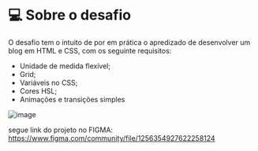 

# 💻 Sobre o desafio

O desafio tem o intuito de por em prática o apredizado de desenvolver um blog em HTML e CSS, com os seguinte requisitos:
- Unidade de medida flexível;
- Grid;
- Variáveis no CSS;
- Cores HSL;
- Animações e transições simples

![image](https://github.com/GregoriCabral/desafio-explorer-criando-blog-de-gatos/assets/78220509/ada03269-d114-4f43-81a7-43634111499c)


segue link do projeto no FIGMA: https://www.figma.com/community/file/1256354927622258124
